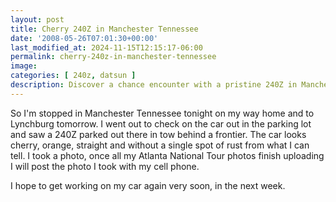 ```yaml
---
layout: post
title: Cherry 240Z in Manchester Tennessee
date: '2008-05-26T07:01:30+00:00'
last_modified_at: 2024-11-15T12:15:17-06:00
permalink: cherry-240z-in-manchester-tennessee
image: 
categories: [ 240z, datsun ]
description: Discover a chance encounter with a pristine 240Z in Manchester, Tennessee and the author's anticipation to work on his own car project.
---
```


So I'm stopped in Manchester Tennessee tonight on my way home and to Lynchburg tomorrow. I went out to check on the car out in the parking lot and saw a 240Z parked out there in tow behind a frontier. The car looks cherry, orange, straight and without a single spot of rust from what I can tell. I took a photo, once all my Atlanta National Tour photos finish uploading I will post the photo I took with my cell phone.

I hope to get working on my car again very soon, in the next week.



